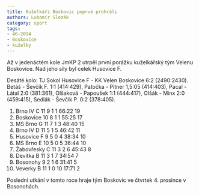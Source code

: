 ```yaml
---
title: Kuželkáři Boskovic poprvé prohráli
authors: Lubomír Slezák
category: sport
tags: 
- 46-2014
- Boskovice
- kuželky
---
```

Až v jedenáctém kole JmKP 2 utrpěl první porážku kuželkářský tým Velenu Boskovice. Nad jeho síly byl celek Husovice F.

Desáté kolo: TJ Sokol Husovice F - KK Velen Boskovice 6:2 (2490:2430). Betáš - Ševčík F. 1:1 (414:429), Patočka - Pitner 1,5:05 (414:403), Pacal - Látal 2:0 (381:361), Olšaková - Papoušek 1:1 (444:417), Olšák - Minx 2:0 (459:415), Sedlák - Ševčík P. 0:2 (378:405).

1. Brno IV C 	11 9 1 1 	66:22 	19
2. Boskovice 	10 8 1 1 	55:25 	17
3. MS Brno G 	11 7 1 3 	48:40 	15
4. Brno IV D 	11 5 1 5 	46:42 	11
5. Husovice F 	9 5 0 4 	38:34 	10
6. MS Brno E 	10 5 0 5 	36:44 	10
7. Žabovřesky C 	11 3 2 6 	45:43 	8
8. Devítka B 	11 3 1 7 	34:54 	7
9. Bosonohy 	9 2 1 6 	31:41 	5
10. Veverky B 	11 1 0 10 	17:71 	2

Poslední utkání v tomto roce hraje tým Boskovic ve čtvrtek 4. prosince v Bosonohách.


